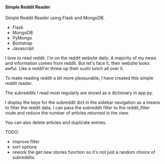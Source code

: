 #### Simple Reddit Reader
Simple Reddit Reader using Flask and MongoDB.

* Flask
* MongoDB
* PyMongo
* Bootstrap
* Javascript

I love to read reddit.  I'm on the reddit website daily.  A majority of my news and information comes from reddit.
But let's face it, their website looks awful.  Like a reddit'er threw up their sushi lunch all over it.

To make reading reddit a bit more pleasurable, I have created this simple reddit reader.

The subreddits I read most regularly are stored as a dictionary in app.py.

I display the keys for the subreddit dict in the sidebar navigation as a means to filter the reddit data.  I can pass the subreddit filter to the reddit_filter route and reduce the number of articles returned in the view.

You can also delete articles and duplicate entries.

TODO:
* improve filter
* sort options
* rework the get new stories function so it's not just a random choice of subreddits.
